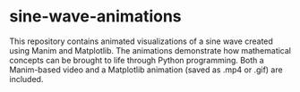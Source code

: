 # sine-wave-animations
This repository contains animated visualizations of a sine wave created using Manim and Matplotlib. The animations demonstrate how mathematical concepts can be brought to life through Python programming. Both a Manim-based video and a Matplotlib animation (saved as .mp4 or .gif) are included.
